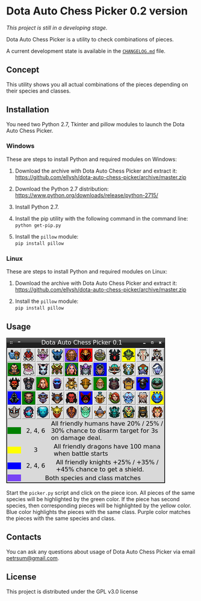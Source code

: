 # Dota Auto Chess Picker 0.2 version

*This project is still in a developing stage.*

Dota Auto Chess Picker is a utility to check combinations of pieces.

A current development state is available in the [`CHANGELOG.md`](CHANGELOG.md) file.

## Concept

This utility shows you all actual combinations of the pieces depending on their species and classes.

## Installation

You need two Python 2.7, Tkinter and pillow modules to launch the Dota Auto Chess Picker.

### Windows

These are steps to install Python and required modules on Windows:

1. Download the archive with Dota Auto Chess Picker and extract it:
https://github.com/ellysh/dota-auto-chess-picker/archive/master.zip

2. Download the Python 2.7 distribution:<br/>
https://www.python.org/downloads/release/python-2715/

3. Install Python 2.7.

4. Install the pip utility with the following command in the command line:<br/>
`python get-pip.py`

5. Install the `pillow` module:<br/>
`pip install pillow`

### Linux

These are steps to install Python and required modules on Linux:

1. Download the archive with Dota Auto Chess Picker and extract it:
https://github.com/ellysh/dota-auto-chess-picker/archive/master.zip

2. Install the `pillow` module:<br/>
`pip install pillow`

## Usage

![Dota Auto Chess Picker](images/readme/picker_window.png)

Start the `picker.py` script and click on the piece icon. All pieces of the same species will be highlighted by the green color. If the piece has second species, then corresponding pieces will be highlighted by the yellow color. Blue color highlights the pieces with the same class. Purple color matches the pieces with the same species and class.

## Contacts

You can ask any questions about usage of Dota Auto Chess Picker via email petrsum@gmail.com.

## License

This project is distributed under the GPL v3.0 license
